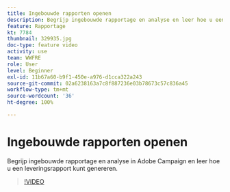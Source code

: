 ```yaml
---
title: Ingebouwde rapporten openen
description: Begrijp ingebouwde rapportage en analyse en leer hoe u een leveringsrapport kunt genereren.
feature: Rapportage
kt: 7784
thumbnail: 329935.jpg
doc-type: feature video
activity: use
team: WWFRE
role: User
level: Beginner
exl-id: 11b67a60-b9f1-450e-a976-d1cca322a243
source-git-commit: 02a6238163a7c8f887236e03b78673c57c836a45
workflow-type: tm+mt
source-wordcount: '36'
ht-degree: 100%

---
```


# Ingebouwde rapporten openen

Begrijp ingebouwde rapportage en analyse in Adobe Campaign en leer hoe u een leveringsrapport kunt genereren.

>[!VIDEO](https://video.tv.adobe.com/v/329935?quality=12)

